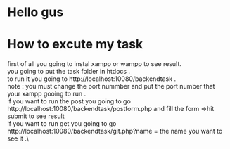 # Hello gus 
# How to excute my task 
first of all you going to instal xampp or wampp to see result.\
you going to put the task folder  in htdocs .\
to run it you going to http://localhost:10080/backendtask .\
note : you must change the port nummber and put the port number that your xampp gooing to run .\
if you want to run the post you going to go http://localhost:10080/backendtask/postform.php and fill the form =>hit submit to see result \
if you want to run get you going to go http://localhost:10080/backendtask/git.php?name = the name you want to see it  .\
